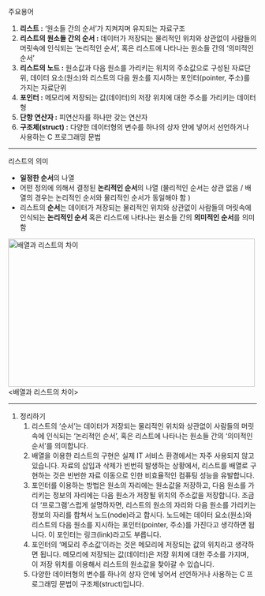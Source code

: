 주요용어

1. **리스트 :** ‘원소들 간의 순서’가 지켜지며 유지되는 자료구조
2. **리스트의 원소들 간의 순서 :** 데이터가 저장되는 물리적인 위치와 상관없이 사람들의 머릿속에 인식되는 ‘논리적인 순서’, 혹은 리스트에 나타나는 원소들 간의 ‘의미적인 순서’
3. **리스트의 노드 :** 원소값과 다음 원소를 가리키는 위치의 주소값으로 구성된 자료단위, 데이터 요소(원소)와 리스트의 다음 원소를 지시하는 포인터(pointer, 주소)를 가지는 자료단위
4. **포인터 :** 메모리에 저장되는 값(데이터)의 저장 위치에 대한 주소를 가리키는 데이터형
5. **단항 연산자 :** 피연산자를 하나만 갖는 연산자
6. **구조체(struct) :** 다양한 데이터형의 변수를 하나의 상자 안에 넣어서 선언하거나 사용하는 C 프로그래밍 문법

---

리스트의 의미

- **일정한 순서**의 나열
- 어떤 정의에 의해서 결정된 **논리적인 순서**의 나열 
  (물리적인 순서는 상관 없음 / 배열의 경우는 논리적인 순서와 물리적인 순서가 동일해야 함 )
- 리스트의 **순서**는 데이터가 저장되는 물리적인 위치와 상관없이 사람들의 머릿속에 인식되는
  **논리적인 순서** 혹은 리스트에 나타나는 원소들 간의 **의미적인 순서**를 의미함

<img src="/Users/karma/Desktop/KNOU/3.자료구조/image/배열과 리스트의 차이.png" alt="배열과 리스트의 차이" height="300px" width="500px" img align="left"/>

​									<배열과 리스트의 차이>

---

1. 정리하기
   1. 리스트의 ‘순서’는 데이터가 저장되는 물리적인 위치와 상관없이 사람들의 머릿속에 인식되는 ‘논리적인 순서’, 혹은 리스트에 나타나는 원소들 간의 ‘의미적인 순서’를 의미합니다.
   2. 배열을 이용한 리스트의 구현은 실제 IT 서비스 환경에서는 자주 사용되지 않고 있습니다. 자료의 삽입과 삭제가 빈번히 발생하는 상황에서, 리스트를 배열로 구현하는 것은 빈번한 자료 이동으로 인한 비효율적인 컴퓨팅 성능을 유발합니다.
   3. 포인터를 이용하는 방법은 원소의 자리에는 원소값을 저장하고, 다음 원소를 가리키는 정보의 자리에는 다음 원소가 저장될 위치의 주소값을 저장합니다. 조금 더 ‘프로그램’스럽게 설명하자면, 리스트의 원소의 자리와 다음 원소를 가리키는 정보의 자리를 합쳐서 노드(node)라고 합시다. 노드에는 데이터 요소(원소)와 리스트의 다음 원소를 지시하는 포인터(pointer, 주소)를 가진다고 생각하면 됩니다. 이 포인터는 링크(link)라고도 부릅니다.
   4. 포인터의 ‘메모리 주소값’이라는 것은 메모리에 저장되는 값의 위치라고 생각하면 됩니다. 메모리에 저장되는 값(데이터)은 저장 위치에 대한 주소를 가지며, 이 저장 위치를 이용해서 리스트의 원소값을 찾아갈 수 있습니다.
   5. 다양한 데이터형의 변수를 하나의 상자 안에 넣어서 선언하거나 사용하는 C 프로그래밍 문법이 구조체(struct)입니다.
